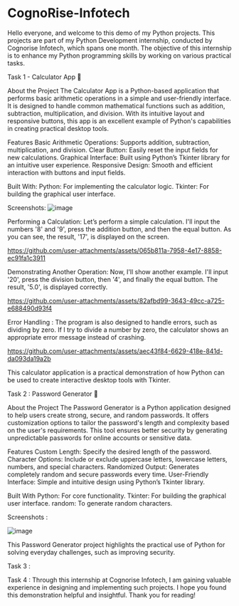 # CognoRise-Infotech

Hello everyone, and welcome to this demo of my Python projects. This projects are part of my Python Development internship, conducted by Cognorise Infotech, which spans one month. The objective of this internship is to enhance my Python programming skills by working on various practical tasks.

Task 1 - Calculator App 🧮

About the Project
The Calculator App is a Python-based application that performs basic arithmetic operations in a simple and user-friendly interface. It is designed to handle common mathematical functions such as addition, subtraction, multiplication, and division. With its intuitive layout and responsive buttons, this app is an excellent example of Python's capabilities in creating practical desktop tools.

Features
Basic Arithmetic Operations: Supports addition, subtraction, multiplication, and division.
Clear Button: Easily reset the input fields for new calculations.
Graphical Interface: Built using Python’s Tkinter library for an intuitive user experience.
Responsive Design: Smooth and efficient interaction with buttons and input fields.

Built With:
Python: For implementing the calculator logic.
Tkinter: For building the graphical user interface.

Screenshots:
![image](https://github.com/user-attachments/assets/0aa8adae-b602-4012-848e-afa42ce506e4)

Performing a Calculation: Let’s perform a simple calculation. I'll input the numbers '8' and '9', press the addition button, and then the equal button. As you can see, the result, '17', is displayed on the screen.



https://github.com/user-attachments/assets/065b811a-7958-4e17-8858-ec91fa1c3911



Demonstrating Another Operation: Now, I'll show another example. I'll input '20', press the division button, then '4', and finally the equal button. The result, '5.0', is displayed correctly.



https://github.com/user-attachments/assets/82afbd99-3643-49cc-a725-e688490d93f4



Error Handling : The program is also designed to handle errors, such as dividing by zero. If I try to divide a number by zero, the calculator shows an appropriate error message instead of crashing.



https://github.com/user-attachments/assets/aec43f84-6629-418e-841d-da093da19a2b



This calculator application is a practical demonstration of how Python can be used to create interactive desktop tools with Tkinter. 

Task 2 : Password Generator 🔐

About the Project
The Password Generator is a Python application designed to help users create strong, secure, and random passwords. It offers customization options to tailor the password's length and complexity based on the user's requirements. This tool ensures better security by generating unpredictable passwords for online accounts or sensitive data.

Features
Custom Length: Specify the desired length of the password.
Character Options: Include or exclude uppercase letters, lowercase letters, numbers, and special characters.
Randomized Output: Generates completely random and secure passwords every time.
User-Friendly Interface: Simple and intuitive design using Python’s Tkinter library.

Built With
Python: For core functionality.
Tkinter: For building the graphical user interface.
random: To generate random characters.

Screenshots :

![image](https://github.com/user-attachments/assets/98bb4cdf-5448-428c-b892-2f146c33c6a9)



This Password Generator project highlights the practical use of Python for solving everyday challenges, such as improving security.

Task 3 : 






Task 4 :
Through this internship at Cognorise Infotech, I am gaining valuable experience in designing and implementing such projects. I hope you found this demonstration helpful and insightful. Thank you for reading!
